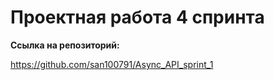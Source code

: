# Проектная работа 4 спринта

**Ссылка на репозиторий:**

https://github.com/san100791/Async_API_sprint_1
